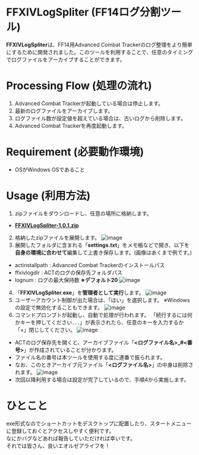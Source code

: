 # FFXIVLogSpliter (FF14ログ分割ツール)
**FFXIVLogSpliter**は、FF14用Advanced Combat Trackerのログ整理をより簡単にするために開発されました。このツールを利用することで、任意のタイミングでログファイルをアーカイブすることができます。

# Processing Flow (処理の流れ)
1. Advanced Combat Trackerが起動している場合は停止します。
2. 最新のログファイルをアーカイブします。
3. ログファイル数が設定値を超えている場合は、古いログから削除します。
4. Advanced Combat Trackerを再度起動します。

# Requirement (必要動作環境)
* OSがWindows OSであること

# Usage (利用方法)
1. zipファイルをダウンロードし、任意の場所に格納します。
* [**FFXIVLogSpliter-1.0.1.zip**](https://github.com/ikesan009/FFXIVLogSpliter/archive/refs/tags/1.0.1.zip)
2. 格納したzipファイルを展開します。
![image](https://user-images.githubusercontent.com/30005561/169692294-c8ac7111-1ebd-483a-8481-2392bf986de9.png)
3. 展開したフォルダに含まれる「**settings.txt**」をメモ帳などで開き、以下を**自身の環境に合わせて**編集して上書き保存します。(画像はあくまで例です。)
* actinstallpath : Advanced Combat Trackerのインストールパス
* ffxivlogdir : ACTのログの保存先フォルダパス
* lognum : ログの最大保持数 **※デフォルト20**
![image](https://user-images.githubusercontent.com/30005561/169692926-75937478-014d-431b-bafe-582d66912996.png)
4. 「**FFXIVLogSpliter.exe**」を**管理者として実行**します。
![image](https://user-images.githubusercontent.com/30005561/169692978-d845499d-534e-4c5a-a9b8-d4cebf88d3a7.png)
5. ユーザーアカウント制御が出た場合は、「はい」を選択します。
※Windowsの設定で無効化することもできます。
![image](https://user-images.githubusercontent.com/30005561/169693049-2c7d0c72-4f6f-4859-9a83-10426f8fb844.png)
6. コマンドプロンプトが起動し、自動で処理が行われます。
「続行するには何かキーを押してください．．．」が表示されたら、任意のキーを入力するか「×」閉じしてください。
![image](https://user-images.githubusercontent.com/30005561/169693132-e64941ad-6341-4a84-abdc-bfaf386faaab.png)
* ACTのログ保存先を開くと、アーカイブファイル「**<ログファイル名>_#<番号>**」が作成されていることが分かります。
* ファイル名の番号は本ツールを使用する度に連番で振られます。
* なお、このときアーカイブ元ファイル「**<ログファイル名>**」の中身は削除されます。
![image](https://user-images.githubusercontent.com/30005561/169695014-4ef509ef-828b-4019-814a-6bb81a442463.png)
* 次回以降利用する場合は設定が完了しているので、手順4から実施します。

# ひとこと
exe形式なのでショートカットをデスクトップに配置したり、スタートメニューに登録しておくとアクセスしやすく便利です。  
なにかバグなどあれば報告していただければ幸いです。  
それでは皆さん、良いエオルゼアライフを！
